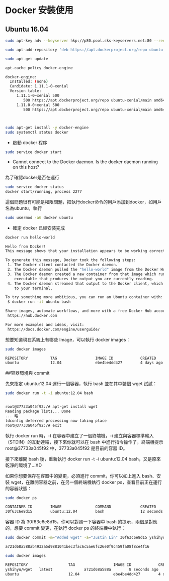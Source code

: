 # Docker 安裝使用


## Ubuntu 16.04

```sh
sudo apt-key adv --keyserver hkp://p80.pool.sks-keyservers.net:80 --recv-keys 58118E89F3A912897C070ADBF76221572C52609D

sudo apt-add-repository 'deb https://apt.dockerproject.org/repo ubuntu-xenial main'

sudo apt-get update

apt-cache policy docker-engine

docker-engine:
  Installed: (none)
  Candidate: 1.11.1-0~xenial
  Version table:
     1.11.1-0~xenial 500
        500 https://apt.dockerproject.org/repo ubuntu-xenial/main amd64 Packages
     1.11.0-0~xenial 500
        500 https://apt.dockerproject.org/repo ubuntu-xenial/main amd64 Packages
        


sudo apt-get install -y docker-engine
sudo systemctl status docker

```


- 啟動 docker 程序

```sh
sudo service docker start
```


- Cannot connect to the Docker daemon. Is the docker daemon running on this host?

為了確認docker是否在運行

```sh
sudo service docker status
docker start/running, process 2277
```
這個問題很有可能是權限問題，把執行docker命令的用戶添加到docker，如用戶名為ubuntu，執行

```sh
sudo usermod -aG docker ubuntu
```

- 確定 docker 已經安裝完成

```sh
docker run hello-world
```

```sh
Hello from Docker!
This message shows that your installation appears to be working correctly.

To generate this message, Docker took the following steps:
 1. The Docker client contacted the Docker daemon.
 2. The Docker daemon pulled the "hello-world" image from the Docker Hub.
 3. The Docker daemon created a new container from that image which runs the
    executable that produces the output you are currently reading.
 4. The Docker daemon streamed that output to the Docker client, which sent it
    to your terminal.

To try something more ambitious, you can run an Ubuntu container with:
 $ docker run -it ubuntu bash

Share images, automate workflows, and more with a free Docker Hub account:
 https://hub.docker.com

For more examples and ideas, visit:
 https://docs.docker.com/engine/userguide/
```



想要知道現在系統上有哪些 Image，可以執行 docker images：

```sh
sudo docker images

REPOSITORY          TAG                 IMAGE ID            CREATED             VIRTUAL SIZE
ubuntu              12.04               ebe4be4dd427        4 days ago          210.6 MB
```


##容器環境與 commit

先來指定 ubuntu:12.04 運行一個容器，執行 bash 並在其中裝個 wget 試試：

```sh
sudo docker run -t -i ubuntu:12.04 bash


root@37733a045f92:/# apt-get install wget
Reading package lists... Done
... 略
ldconfig deferred processing now taking place
root@37733a045f92:/# exit
```

執行 docker run 時，-t 在容器中建立了一個終端機，-i 建立與容器標準輸入（STDIN）的互動連結，接下來你就可以在 bash 中進行指令操作了，終端機提示 root@37733a045f92 中，37733a045f92 是目前的容器 ID。

接下來離開 bash 後，重新執行 docker run -t -i ubuntu:12.04 bash，又是原來乾淨的環境了…XD

如果你想要保存在容器中的變更，必須進行 commit，你可以如上進入 bash、安裝 wget，在離開容器之前，在另一個終端機執行 docker ps，查看目前正在運行的容器狀態：



```sh
sudo docker ps

CONTAINER ID        IMAGE               COMMAND             CREATED             STATUS              PORTS               NAMES
30f63c6e8d15        ubuntu:12.04        bash                12 seconds ago      Up 12 seconds                           stoic_nobel
```

容器 ID 為 30f63c6e8d15，你可以對照一下容器中 bash 的提示，兩個是對應的，想要 commit 變更，在執行 docker ps 的終端機中執行：

```sh
sudo docker commit -m="Added wget" -a="Justin Lin" 30f63c6e8d15 yshihyu/wget

a721d68a588ab4932a5d9881041bec3fac6c5ae6fc26e0f9c459fa08f8ce4f16

sudo docker images

REPOSITORY                  TAG                 IMAGE ID            CREATED             VIRTUAL SIZE
yshihyu/wget   latest              a721d68a588a        8 seconds ago       212 MB
ubuntu                      12.04               ebe4be4dd427        4 days ago          210.6 MB
```



